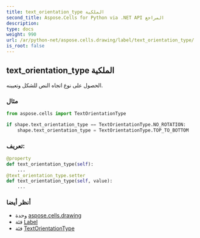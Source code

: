 ```yaml
---
title: text_orientation_type الملكية
second_title: Aspose.Cells for Python via .NET API المراجع
description:
type: docs
weight: 990
url: /ar/python-net/aspose.cells.drawing/label/text_orientation_type/
is_root: false
---
```

##  text_orientation_type الملكية

الحصول على نوع اتجاه النص للشكل وتعيينه.

###  مثال

```python
from aspose.cells import TextOrientationType

if shape.text_orientation_type == TextOrientationType.NO_ROTATION:
    shape.text_orientation_type = TextOrientationType.TOP_TO_BOTTOM

```
###  تعريف:
```python
@property
def text_orientation_type(self):
    ...
@text_orientation_type.setter
def text_orientation_type(self, value):
    ...
```

###  أنظر أيضا
* وحدة [aspose.cells.drawing](../../)
* فئة [Label](/cells/ar/python-net/aspose.cells.drawing/label)
* فئة [TextOrientationType](/cells/ar/python-net/aspose.cells/textorientationtype)
